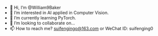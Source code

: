 - 👋 Hi, I’m @William9Baker
- 👀 I’m interested in AI applied in Computer Vision.
- 🌱 I’m currently learning PyTorch.
- 💞️ I’m looking to collaborate on...
- 📫 How to reach me? suifengingo@163.com or WeChat ID: suifenging0

<!---
William9Baker/William9Baker is a ✨ special ✨ repository because its `README.md` (this file) appears on your GitHub profile.
You can click the Preview link to take a look at your changes.
--->
